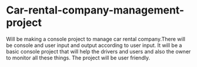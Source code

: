 # Car-rental-company-management-project
Will be making a console project to manage car rental company.There will be console and user input and output according to user input.
It will be a basic console project that will help the drivers and users and also the owner to monitor all these things.
The project will be user friendly.